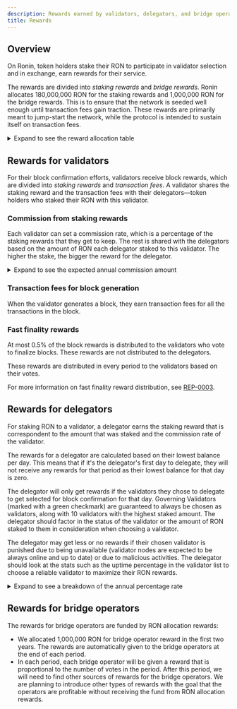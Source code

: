 ```yaml
---
description: Rewards earned by validators, delegators, and bridge operators.
title: Rewards
---
```


## Overview

On Ronin, token holders stake their RON to participate in validator selection and in exchange, earn rewards for their service.

The rewards are divided into *staking rewards* and *bridge rewards*. Ronin allocates 180,000,000 RON for the staking rewards and 1,000,000 RON for the bridge rewards. This is to ensure that the network is seeded well enough until transaction fees gain traction. These rewards are primarily meant to jump-start the network, while the protocol is intended to sustain itself on transaction fees.

<details>
<summary>Expand to see the reward allocation table</summary>

|         Year        	| Staking rewards (RON)	| Bridge rewards (RON)	|
|:-------------------:	|:--------------:	|:-------------:	|
|          1          	|   30,000,000   	|   1,000,000   	|
|          2          	|   30,000,000   	|   1,000,000   	|
|          3          	|   30,000,000   	|               	|
|          4          	|   28,000,000   	|               	|
|          5          	|   24,000,000   	|               	|
|          6          	|   18,000,000   	|               	|
|          7          	|   14,000,000   	|               	|
|          8          	|    6,000,000   	|               	|
| Total allocated RON 	|   180,000,000  	|               	|

</details>

## Rewards for validators

For their block confirmation efforts, validators receive block rewards, which are divided into *staking rewards* and *transaction fees*. A validator shares the staking reward and the transaction fees with their delegators—token holders who staked their RON with this validator.

### Commission from staking rewards

Each validator can set a commission rate, which is a percentage of the staking rewards that they get to keep. The rest is shared with the delegators based on the amount of RON each delegator staked to this validator. The higher the stake, the bigger the reward for the delegator.

<details>
<summary>Expand to see the expected annual commission amount</summary>

The following table is a sensitivity analysis of the expected annual commission for the first 8 years, considering the commission rate ranging from 5% to 20%.

| Commission rate | 5%     | 10%     | 15%     | 20%     |
| --------------- | ------ | ------- | ------- | ------- |
| Year 1          | 68,182 | 136,364 | 204,545 | 272,727 |
| Year 2          | 68,182 | 136,364 | 204,545 | 272,727 |
| Year 3          | 68,182 | 136,364 | 204,545 | 272,727 |
| Year 4          | 63,636 | 127,273 | 190,909 | 254,545 |
| Year 5          | 54,545 | 109,091 | 163,636 | 218,182 |
| Year 6          | 40,909 | 81,818  | 122,727 | 163,636 |
| Year 7          | 31,818 | 63,636  | 95,455  | 127,273 |
| Year 8          | 13,636 | 27,273  | 40,909  | 54,545  |

</details>

### Transaction fees for block generation

When the validator generates a block, they earn transaction fees for all the transactions in the block.

### Fast finality rewards

At most 0.5% of the block rewards is distributed to the validators who vote to finalize blocks. These rewards are not distributed to the delegators.

These rewards are distributed in every period to the validators based on their votes.

For more information on fast finality reward distribution, see [REP-0003](https://github.com/axieinfinity/REPs/blob/main/REP-0003/REP-0003.md).

## Rewards for delegators

For staking RON to a validator, a delegator earns the staking reward that is correspondent to the amount that was staked and the commission rate of the validator.

The rewards for a delegator are calculated based on their lowest balance per day. This means that if it's the delegator's first day to delegate, they will not receive any rewards for that period as their lowest balance for that day is zero.

The delegator will only get rewards if the validators they chose to delegate to get selected for block confirmation for that day. Governing Validators (marked with a green checkmark) are guaranteed to always be chosen as validators, along with 10 validators with the highest staked amount. The delegator should factor in the status of the validator or the amount of RON staked to them in consideration when choosing a validator.

The delegator may get less or no rewards if their chosen validator is punished due to being unavailable (validator nodes are expected to be always online and up to date) or due to malicious activities. The delegator should look at the stats such as the uptime percentage in the validator list to choose a reliable validator to maximize their RON rewards.

<details>
<summary>Expand to see a breakdown of the annual percentage rate</summary>

The following table is a sensitivity analysis of the annual percentage rate (APR) for the first 8 years, considering the commission rate ranging from 5% to 20%, and the staked supply of 50%.

| Commission rate, % | 5%     | 10%   | 15%   | 20%   |
| --------------- | ------ | ----- | ----- | ----- |
| Year 1          | 19.19% | 18.18% | 17.17% | 16.16% |
| Year 2          | 12.17% | 11.53% | 10.89% | 10.25% |
| Year 3          | 9.20%  | 8.72%  | 8.23%  | 7.75% |
| Year 4          | 7.06%  | 6.69%  | 6.32%  | 5.95%  |
| Year 5          | 5.36%  | 5.08%  | 4.80%  | 4.52%  |
| Year 6          | 3.69%  | 3.50%  | 3.30%  | 3.11%  |
| Year 7          | 2.76%  | 2.62%  | 2.47%  | 2.33%  |
| Year 8          | 1.16%  | 1.10%  | 1.04%  | 0.98%  |

The following table is a sensitivity analysis of the annual percentage rate (APR) for the first 8 years, considering the staked supply ranging from 40% to 70%, and the commission rate of 5%.

| Circulating supply staked, % | 40%   | 50%   | 60%   | 70%   |
| ------------------------------ | ----- | ----- | ----- | ----- |
| Year 1                         | 23.99% | 19.19% | 15.99% | 16.16% |
| Year 2                         | 15.21% | 12.17% | 10.14% | 10.25% |
| Year 3                         | 11.50% | 9.20%  | 7.67%  | 7.75%  |
| Year 4                         | 8.83%  | 7.06%  | 5.89%  | 5.95%  |
| Year 5                         | 6.71%  | 5.36%  | 4.47%  | 4.52%  |
| Year 6                         | 4.61%  | 3.69%  | 3.08%  | 3.11%  |
| Year 7                         | 3.45%  | 2.76%  | 2.30%  | 2.33%  |
| Year 8                         | 1.45%  | 1.16%  | 0.97%  | 0.98%  |

</details>

## Rewards for bridge operators

The rewards for bridge operators are funded by RON allocation rewards:

* We allocated 1,000,000 RON for bridge operator reward in the first two years.
The rewards are automatically given to the bridge operators at the end of each period.
* In each period, each bridge operator will be given a reward that is proportional to the number of votes in the period. After this period, we will need to find other sources of rewards for the bridge operators. We are planning to introduce other types of rewards with the goal that the operators are profitable without receiving the fund from RON allocation rewards.
